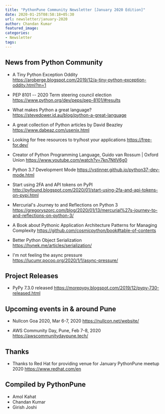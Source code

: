 ```yaml
---
title: "PythonPune Community Newsletter [January 2020 Edition]"
date: 2020-01-25T08:58:18+05:30
url: newsletter/january-2020
author: Chandan Kumar
featured_image:
categories:
- Newsletter
tags:
---
```


## News from Python Community

* A Tiny Python Exception Oddity 
  https://aroberge.blogspot.com/2019/12/a-tiny-python-exception-oddity.html?m=1

* PEP 8101 -- 2020 Term steering council election 
  https://www.python.org/dev/peps/pep-8101/#results

* What makes Python a great language? 
  https://stevedower.id.au/blog/python-a-great-language

* A great collection of Python articles by David Beazley 
  https://www.dabeaz.com/usenix.html

* Looking for free resources to try/host your applications 
  https://free-for.dev/

* Creator of Python Programming Language, Guido van Rossum | Oxford Union 
  https://www.youtube.com/watch?v=7kn7NtlV6g0

* Python 3.7 Development Mode 
  https://vstinner.github.io/python37-dev-mode.html

* Start using 2FA and API tokens on PyPI 
  http://pyfound.blogspot.com/2020/01/start-using-2fa-and-api-tokens-on-pypi.html

* Mercurial's Journey to and Reflections on Python 3 
  https://gregoryszorc.com/blog/2020/01/13/mercurial%27s-journey-to-and-reflections-on-python-3/

* A Book about Pythonic Application Architecture Patterns for Managing Complexity 
  https://github.com/cosmicpython/book#table-of-contents

* Better Python Object Serialization 
  https://hynek.me/articles/serialization/

* I'm not feeling the async pressure 
  https://lucumr.pocoo.org/2020/1/1/async-pressure/

## Project Releases

* PyPy 7.3.0 released 
  https://morepypy.blogspot.com/2019/12/pypy-730-released.html

## Upcoming events in & around Pune

* Nullcon Goa 2020, Mar 6-7, 2020 
  https://nullcon.net/website/

* AWS Community Day, Pune, Feb 7-8, 2020 
  https://awscommunitydaypune.tech/

## Thanks

* Thanks to Red Hat for providing venue for January PythonPune meetup 2020
  https://www.redhat.com/en

## Compiled by PythonPune

* Amol Kahat
* Chandan Kumar
* Girish Joshi
